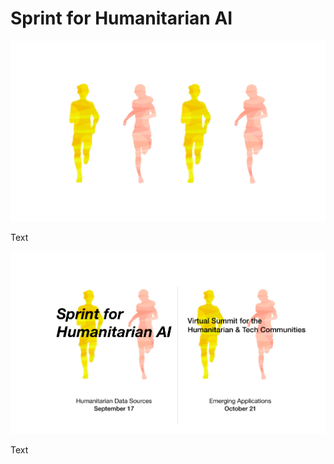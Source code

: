 # Sprint for Humanitarian AI

![summit image](https://github.com/Brentophillips/Drafts/blob/master/sprintpeople.png)

Text

![](https://github.com/Brentophillips/Drafts/blob/master/summit.png)

Text
